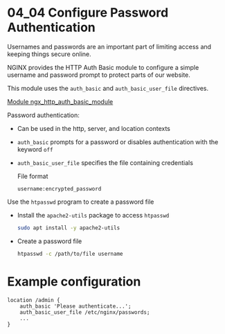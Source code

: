 # 04_04 Configure Password Authentication

Usernames and passwords are an important part of limiting access and keeping things secure online.

NGINX provides the  HTTP Auth Basic module to configure a simple username and password prompt to protect parts of our website.

This module uses the `auth_basic` and `auth_basic_user_file` directives.

[Module ngx_http_auth_basic_module](http://nginx.org/en/docs/http/ngx_http_auth_basic_module.html)

Password authentication:
- Can be used in the http, server, and location contexts
- `auth_basic` prompts for a password or disables authentication with the keyword `off`
- `auth_basic_user_file` specifies the file containing credentials

    File format
    ```
    username:encrypted_password
    ```

Use the `htpasswd` program to create a password file
- Install the `apache2-utils` package to access `htpasswd`

    ```BASH
    sudo apt install -y apache2-utils
    ```

- Create a password file

    ```BASH
    htpasswd -c /path/to/file username
    ```

# Example configuration

```NGINX
location /admin {
 	auth_basic 'Please authenticate...';
  	auth_basic_user_file /etc/nginx/passwords;
 	...
}
```
